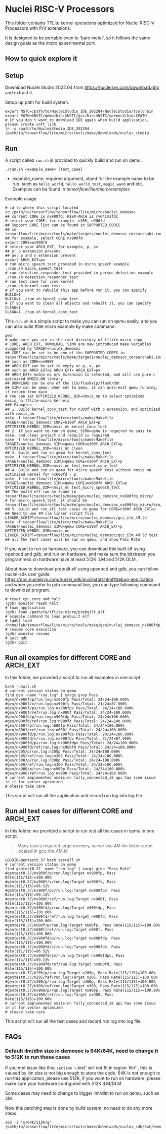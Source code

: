 # Nuclei RISC-V Processors

This folder contains TFLite kernel operations optimized for Nuclei RISC-V Processors with P/V extensions.

It is designed to be portable even to 'bare metal', so it follows the same design goals as the micro experimental port.

## How to quick explore it

## Setup

Download Nuclei Studio 2022.04 from https://nucleisys.com/download.php and extract it.

Setup up path for build system.

~~~shell
export NSTC=/path/to/NucleiStudio_IDE_202204/NucleiStudio/toolchain
export PATH=$NSTC/qemu/bin:$NSTC/gcc/bin:$NSTC/openocd/bin:$PATH
# if you don't want to download IDE again when build application, please create soft link
ln -s /path/to/NucleiStudio_IDE_202204 /path/to/tensorflow/lite/micro/tools/make/downloads/nuclei_studio
~~~

## Run

A script called `run.sh` is provided to quickly build and run on qemu.

~~~shell
./run.sh <example_name> [test_case]
~~~

* example_name: required argument, stand for the example name to be run. such as `hello_world`, `hello_world_test`, `magic_wand` and etc.
  Examples can be found in *tensorflow/lite/micro/examples*

Example usage:

~~~shell
# cd to where this script located
cd /path/to/tensorflow/tensorflow/lite/micro/nuclei_demosoc
## current CORE is nx900fd, RISV-ARCH is rv64imafdc
# select your CORE, for example, n205, n900fd
## Support CORE list can be found in SUPPORTED_CORES
## in tensorflow/lite/micro/tools/make/targets/nuclei_demosoc_corearchabi.inc
## for example, select CORE nx900fd
export CORE=nx900fd
# select your ARCH_EXT, for example, p, pv
## p: p extension present
## pv: p and v extension present
export ARCH_EXT=pv
# run micro_speech_test provided in micro_speech example
./run.sh micro_speech_test
# run detection_responder_test provided in person_detection example
./run.sh detection_responder_test
# run test case for conv kernel
./run.sh kernel_conv_test
# If you want to rebuild this app before run it, you can specify BUILD=1
BUILD=1 ./run.sh kernel_conv_test
# If you want to clean all objects and rebuilt it, you can specify CLEAN=1
CLEAN=1 ./run.sh kernel_conv_test
~~~

This `run.sh` is a simple script to make you can run on qemu easily, and you can also build tflite micro
example by make command.

~~~shell
pwd
# make sure you are in the root directory of tflite-micro repo
# CORE, ARCH_EXT, DOWNLOAD, SIMU are new introduced make variables supppored by TARGET=nuclei_demosoc
## CORE can be set to be one of the SUPPORTED_CORES in tensorflow/lite/micro/tools/make/targets/nuclei_demosoc_corearchabi.inc
## such as CORE=nx900f
## ARCH_EXT can be set to empty or p, v, pv
## such as ARCH_EXT=p ARCH_EXT= ARCH_EXT=pv
## ARCH_EXT= means no p/v extension is selected, and will use pure-c optimized NMSIS-NN library
## DOWNLOAD can be one of the ilm/flashxip/flash/ddr
## SIMU can be qemu, when set to qemu, it can auto-exit qemu running, if return from main
# You can set OPTIMIZED_KERNEL_DIR=nmsis_nn to select optimized nmsis_nn tflite-micro kernels
### Examples
## 1. Build kernel_conv_test for n300f with p extension, and optimized with nmsis_nn
make -f tensorflow/lite/micro/tools/make/Makefile TARGET=nuclei_demosoc CORE=n300f ARCH_EXT=p OPTIMIZED_KERNEL_DIR=nmsis_nn kernel_conv_test
## 2. If you want to run on qemu, SIMU=qemu is required to pass to make, and clean project and rebuild is required
make -f tensorflow/lite/micro/tools/make/Makefile TARGET=nuclei_demosoc SIMU=qemu CORE=n300f ARCH_EXT=p OPTIMIZED_KERNEL_DIR=nmsis_nn clean
## 3. Build and run on qemu for kernel_conv_test
make -f tensorflow/lite/micro/tools/make/Makefile TARGET=nuclei_demosoc SIMU=qemu CORE=n300f ARCH_EXT=p OPTIMIZED_KERNEL_DIR=nmsis_nn test_kernel_conv_test
## 4. Build and run on qemu for micro_speech_test without nmsis_nn optimized kernel for nx600fd - p
make -f tensorflow/lite/micro/tools/make/Makefile TARGET=nuclei_demosoc SIMU=qemu CORE=nx600fd ARCH_EXT=p OPTIMIZED_KERNEL_DIR=nmsis_nn test_micro_speech_test
## The build elf can be found in tensorflow/lite/micro/tools/make/gen/nuclei_demosoc_nx600fdp_micro/
# for micro_speech_test, it should be tensorflow/lite/micro/tools/make/gen/nuclei_demosoc_nx600fdp_micro/bin/micro_speech_test
## 5. Build and run all test cases on qemu for CORE=n300f ARCH_EXT=p
## Need to use 4M ilm linker script file LINKER_SCRIPT=tensorflow/lite/micro/nuclei_demosoc/gcc_ilm_4M.ld
make -f tensorflow/lite/micro/tools/make/Makefile TARGET=nuclei_demosoc SIMU=qemu CORE=n300f ARCH_EXT=p OPTIMIZED_KERNEL_DIR=nmsis_nn LINKER_SCRIPT=tensorflow/lite/micro/nuclei_demosoc/gcc_ilm_4M.ld test
## all the test cases will be ran on qemu, and show Pass Rate
~~~

If you want to run on hardware, you can download this built elf using openocd and gdb, and run on
hardware, and make sure the bitstream you programmed on hardware have at least 512K ILM and 512K DLM.

About how to download prebuilt elf using openocd and gdb, you can follow nuclei-sdk user guide
https://doc.nucleisys.com/nuclei_sdk/quickstart.html#debug-application , and when you enter to gdb command line,
you can type following command to download program.

~~~shell
# reset cpu core and halt
(gdb) monitor reset halt
# load application
(gdb) load /path/to/tflite-micro/prebuilt_elf
# example command to load prebuilt elf
# (gdb) load /home/lab/tensorflow/lite/micro/tools/make/gen/nuclei_demosoc_nx600fdp_micro/bin/micro_speech_test
# resume core execution
(gdb) monitor resume
# quit gdb
(gdb) quit
~~~

## Run all examples for different CORE and ARCH_EXT

In this folder, we provided a script to run all examples in one script.

~~~shell
bash runall.sh
# current version status on qemu
find gen -name "run.log" | xargs grep Pass
#gen/nx900f/p/run.log:nx900fp Pass/Total: 24/24=100.000%
#gen/nx900f/v/run.log:nx900fv Pass/Total: 21/24=87.500%
#gen/nx900f/pv/run.log:nx900fpv Pass/Total: 24/24=100.000%
#gen/nx900f/ref/run.log:nx900f Pass/Total: 24/24=100.000%
#gen/n900fd/p/run.log:n900fdp Pass/Total: 24/24=100.000%
#gen/n900fd/ref/run.log:n900fd Pass/Total: 24/24=100.000%
#gen/n600f/p/run.log:n600fp Pass/Total: 24/24=100.000%
#gen/n600f/ref/run.log:n600f Pass/Total: 24/24=100.000%
#gen/nx900fd/p/run.log:nx900fdp Pass/Total: 24/24=100.000%
#gen/nx900fd/v/run.log:nx900fdv Pass/Total: 21/24=87.500%
#gen/nx900fd/pv/run.log:nx900fdpv Pass/Total: 24/24=100.000%
#gen/nx900fd/ref/run.log:nx900fd Pass/Total: 24/24=100.000%
#gen/n205/p/run.log:n205p Pass/Total: 24/24=100.000%
#gen/n205/ref/run.log:n205 Pass/Total: 24/24=100.000%
#gen/n300/p/run.log:n300p Pass/Total: 24/24=100.000%
#gen/n300/ref/run.log:n300 Pass/Total: 24/24=100.000%
#gen/nx900/p/run.log:nx900p Pass/Total: 24/24=100.000%
#gen/nx900/ref/run.log:nx900 Pass/Total: 24/24=100.000%
# current implemented nmsis-nn fully_connected_s8 api has some issue in it for vector optimized
# please take care
~~~

This script will run all the application and record run log into log file.

## Run all test cases for different CORE and ARCH_EXT

In this folder, we provided a script to run test all the cases in qemu in one script.

> Many cases required large memory, so we use 4M ilm linker script located in gcc_ilm_4M.ld

~~~shell
LOGDIR=gentest0.37 bash testall.sh
# current version status on qemu
find gentest0.37 -name "run.log" | xargs grep "Pass Rate"
#gentest0.37/nx900f/p/run.log:Target nx900fp, Pass Rate(115/115)=100.00%
#gentest0.37/nx900f/v/run.log:Target nx900fv, Pass Rate(111/115)=96.52%
#gentest0.37/nx900f/pv/run.log:Target nx900fpv, Pass Rate(114/115)=99.13%
#gentest0.37/nx900f/ref/run.log:Target nx900f, Pass Rate(115/115)=100.00%
#gentest0.37/n900fd/p/run.log:Target n900fdp, Pass Rate(115/115)=100.00%
#gentest0.37/n900fd/ref/run.log:Target n900fd, Pass Rate(115/115)=100.00%
#gentest0.37/n600f/p/run.log:Target n600fp, Pass Rate(115/115)=100.00%
#gentest0.37/n600f/ref/run.log:Target n600f, Pass Rate(115/115)=100.00%
#gentest0.37/nx900fd/p/run.log:Target nx900fdp, Pass Rate(115/115)=100.00%
#gentest0.37/nx900fd/v/run.log:Target nx900fdv, Pass Rate(111/115)=96.52%
#gentest0.37/nx900fd/pv/run.log:Target nx900fdpv, Pass Rate(114/115)=99.13%
#gentest0.37/nx900fd/ref/run.log:Target nx900fd, Pass Rate(115/115)=100.00%
#gentest0.37/n205/p/run.log:Target n205p, Pass Rate(115/115)=100.00%
#gentest0.37/n205/ref/run.log:Target n205, Pass Rate(115/115)=100.00%
#gentest0.37/n300/p/run.log:Target n300p, Pass Rate(115/115)=100.00%
#gentest0.37/n300/ref/run.log:Target n300, Pass Rate(115/115)=100.00%
#gentest0.37/nx900/p/run.log:Target nx900p, Pass Rate(115/115)=100.00%
#gentest0.37/nx900/ref/run.log:Target nx900, Pass Rate(115/115)=100.00%
# current implemented nmsis-nn fully_connected_s8 api has some issue in it for vector optimized
# please take care
~~~

This script will run all the test cases and record run log into log file.

## FAQs

### Default ilm/dlm size in demosoc is 64K/64K, need to change it to 512K to run these cases

If you met issue like this: `section \`.text' will not fit in region \`ilm'`, this is caused by ilm size is not big enough to store the code, 64K is not enough to run this application, please use 512K, if you want to run on hardware,
please make sure your hardware configured with 512K ILM/DLM.

Some cases may need to change to bigger ilm/dlm to run on qemu, such as 4M.

Now this patching step is done by build system, no need to do any more steps.

~~~shell
sed -i "s/64K/512K/g" /path/to/tensorflow/lite/micro/tools/make/downloads/nuclei_sdk/SoC/demosoc/Board/nuclei_fpga_eval/Source/GCC/gcc_demosoc_ilm.ld
~~~
